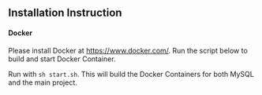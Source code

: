 ## Installation Instruction

#### Docker
Please install Docker at <a href="https://www.docker.com/">https://www.docker.com/</a>. Run the script below to build and start Docker Container.

Run with `sh start.sh`. This will build the Docker Containers for both MySQL and the main project.
